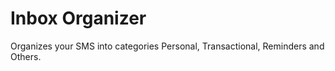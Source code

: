 # Inbox Organizer

Organizes your SMS into categories Personal, Transactional, Reminders and Others.



